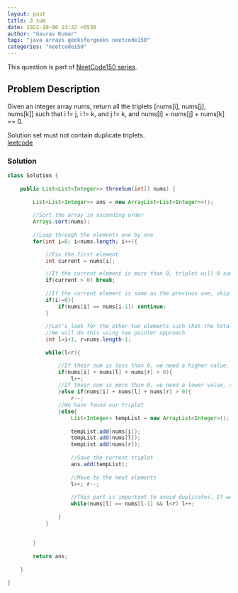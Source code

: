 ```yaml
---
layout: post
title: 3 sum
date: 2022-10-06 23:32 +0530
author: "Gaurav Kumar"
tags: "java arrays geeksforgeeks neetcode150"
categories: "neetcode150"
---
```


This question is part of [NeetCode150 series](https://neetcode.io/practice).  

## Problem Description

Given an integer array nums, return all the triplets [nums[i], nums[j], nums[k]] such that i != j, i != k, and j != k, and nums[i] + nums[j] + nums[k] == 0.

Solution set must not contain duplicate triplets.  
[leetcode](https://leetcode.com/problems/3sum/)

### Solution

```java
class Solution {
    
    public List<List<Integer>> threeSum(int[] nums) {
        
        List<List<Integer>> ans = new ArrayList<List<Integer>>();
        
        //Sort the array in ascending order
        Arrays.sort(nums);
        
        //Loop through the elements one by one
        for(int i=0; i<nums.length; i++){

            //Fix the first element
            int current = nums[i];

            //If the current element is more than 0, triplet will 0 sum is NOT possible (since our array is sorted)
            if(current > 0) break;
            
            //If the current element is same as the previous one, skip it since we don't want duplicates
            if(i!=0){
                if(nums[i] == nums[i-1]) continue;
            }
            
            //Let's look for the other two elements such that the total sum of three elements in 0
            //We will do this using two pointer approach
            int l=i+1, r=nums.length-1;
            
            while(l<r){

                //If their sum is less than 0, we need a higher value, so we increment L
                if(nums[i] + nums[l] + nums[r] < 0){
                    l++;
                //If their sum is more than 0, we need a lower value, so we decrement R
                }else if(nums[i] + nums[l] + nums[r] > 0){
                    r--;
                //We have found our triplet
                }else{
                    List<Integer> tempList = new ArrayList<Integer>();
                    
                    tempList.add(nums[i]);
                    tempList.add(nums[l]);
                    tempList.add(nums[r]);
                    
                    //Save the current triplet
                    ans.add(tempList);
                    
                    //Move to the next elements
                    l++; r--;
                    
                    //This part is important to avoid duplicates. If we land into the same element, move forward
                    while(nums[l] == nums[l-1] && l<r) l++;
                    
                }
            }
            
            
        }
        
        return ans;
        
    }
    
}
```
